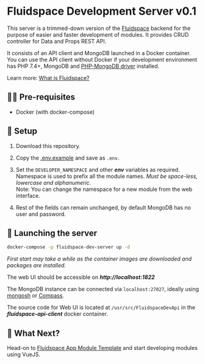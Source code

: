 # Fluidspace Development Server v0.1
This server is a trimmed-down version of the [Fluidspace](https://fluidspace.app) backend for the purpose of easier and faster development of modules. It provides CRUD controller for Data and Props REST API.

It consists of an API client and MongoDB launched in a Docker container. You can use the API client without Docker if your development environment has PHP 7.4+, MongoDB and [PHP-MongoDB driver](https://github.com/mongodb/mongo-php-driver) installed.

Learn more: [What is Fluidspace?](https://gist.github.com/rishiktiwari/645f48422aad7ca7781d1142b3f3b1bd)

## ✋🏼 Pre-requisites
- Docker (with docker-compose)

## 🔧 Setup
1. Download this repository.

2. Copy the [.env.example](.env.example) and save as `.env`.

3. Set the `DEVELOPER_NAMESPACE` and other ***env*** variables as required.<br>
Namespace is used to prefix all the module names. *Must be space-less, lowercase and alphanumeric.* <br>
Note: You can change the namespace for a new module from the web interface.

4. Rest of the fields can remain unchanged, by default MongoDB has no user and password.

## 🚀 Launching the server
```sh
docker-compose -p fluidspace-dev-server up -d 
```
*First start may take a while as the container images are downloaded and packages are installed.*

The web UI should be accessible on ***http://localhost:1822***

The MongoDB instance can be connected via `localhost:27027`, ideally using [mongosh](https://www.mongodb.com/try/download/shell) or [Compass](https://www.mongodb.com/try/download/compass).

The source code for Web UI is located at `/usr/src/FluidspaceDevApi` in the ***fluidspace-api-client*** docker container.

## 🤔 What Next?
Head-on to [Fluidspace App Module Template](https://github.com/FluidspaceWeb/app-template-vue3) and start developing modules using VueJS.
